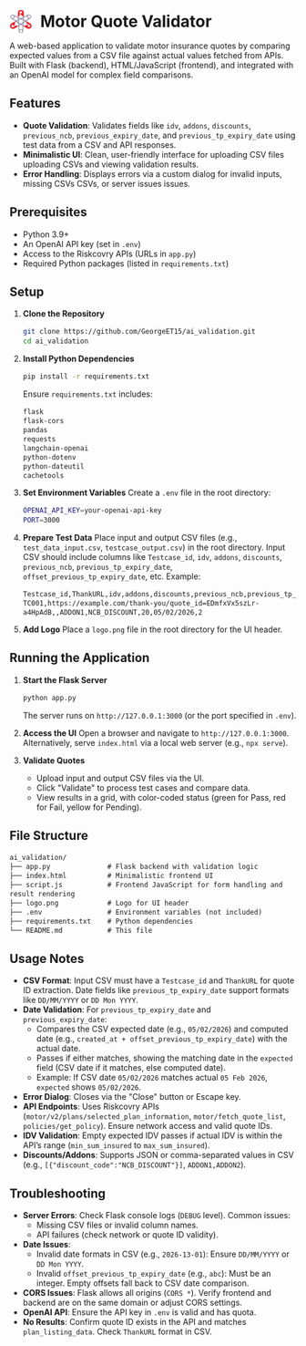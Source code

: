 <p align="left">
  <img src="logo_with_bg.png" alt="Logo" width="40" style="vertical-align:middle; margin-right:10px"/>
  <span style="font-size:2em; vertical-align:middle;"><strong>Motor Quote Validator</strong></span>
</p>

A web-based application to validate motor insurance quotes by comparing expected values from a CSV file against actual values fetched from APIs. Built with Flask (backend), HTML/JavaScript (frontend), and integrated with an OpenAI model for complex field comparisons.

## Features

- **Quote Validation**: Validates fields like `idv`, `addons`, `discounts`, `previous_ncb`, `previous_expiry_date`, and `previous_tp_expiry_date` using test data from a CSV and API responses.
- **Minimalistic UI**: Clean, user-friendly interface for uploading CSV files uploading CSVs and viewing validation results.
- **Error Handling**: Displays errors via a custom dialog for invalid inputs, missing CSVs CSVs, or server issues issues.

## Prerequisites

- Python 3.9+
- An OpenAI API key (set in `.env`)
- Access to the Riskcovry APIs (URLs in `app.py`)
- Required Python packages (listed in `requirements.txt`)

## Setup

1. **Clone the Repository**

   ```bash
   git clone https://github.com/GeorgeET15/ai_validation.git
   cd ai_validation
   ```

2. **Install Python Dependencies**

   ```bash
   pip install -r requirements.txt
   ```

   Ensure `requirements.txt` includes:

   ```
   flask
   flask-cors
   pandas
   requests
   langchain-openai
   python-dotenv
   python-dateutil
   cachetools
   ```

3. **Set Environment Variables**
   Create a `.env` file in the root directory:

   ```bash
   OPENAI_API_KEY=your-openai-api-key
   PORT=3000
   ```

4. **Prepare Test Data**
   Place input and output CSV files (e.g., `test_data_input.csv`, `testcase_output.csv`) in the root directory. Input CSV should include columns like `Testcase_id`, `idv`, `addons`, `discounts`, `previous_ncb`, `previous_tp_expiry_date`, `offset_previous_tp_expiry_date`, etc. Example:

   ```csv
   Testcase_id,ThankURL,idv,addons,discounts,previous_ncb,previous_tp_expiry_date,offset_previous_tp_expiry_date
   TC001,https://example.com/thank-you/quote_id=EDmfxVx5szLr-a4HpAdB,,ADDON1,NCB_DISCOUNT,20,05/02/2026,2
   ```

5. **Add Logo**
   Place a `logo.png` file in the root directory for the UI header.

## Running the Application

1. **Start the Flask Server**

   ```bash
   python app.py
   ```

   The server runs on `http://127.0.0.1:3000` (or the port specified in `.env`).

2. **Access the UI**
   Open a browser and navigate to `http://127.0.0.1:3000`. Alternatively, serve `index.html` via a local web server (e.g., `npx serve`).

3. **Validate Quotes**
   - Upload input and output CSV files via the UI.
   - Click "Validate" to process test cases and compare data.
   - View results in a grid, with color-coded status (green for Pass, red for Fail, yellow for Pending).

## File Structure

```
ai_validation/
├── app.py              # Flask backend with validation logic
├── index.html          # Minimalistic frontend UI
├── script.js           # Frontend JavaScript for form handling and result rendering
├── logo.png            # Logo for UI header
├── .env                # Environment variables (not included)
├── requirements.txt    # Python dependencies
└── README.md           # This file
```

## Usage Notes

- **CSV Format**: Input CSV must have a `Testcase_id` and `ThankURL` for quote ID extraction. Date fields like `previous_tp_expiry_date` support formats like `DD/MM/YYYY` or `DD Mon YYYY`.
- **Date Validation**: For `previous_tp_expiry_date` and `previous_expiry_date`:
  - Compares the CSV expected date (e.g., `05/02/2026`) and computed date (e.g., `created_at + offset_previous_tp_expiry_date`) with the actual date.
  - Passes if either matches, showing the matching date in the `expected` field (CSV date if it matches, else computed date).
  - Example: If CSV date `05/02/2026` matches actual `05 Feb 2026`, `expected` shows `05/02/2026`.
- **Error Dialog**: Closes via the "Close" button or Escape key.
- **API Endpoints**: Uses Riskcovry APIs (`motor/v2/plans/selected_plan_information`, `motor/fetch_quote_list`, `policies/get_policy`). Ensure network access and valid quote IDs.
- **IDV Validation**: Empty expected IDV passes if actual IDV is within the API’s range (`min_sum_insured` to `max_sum_insured`).
- **Discounts/Addons**: Supports JSON or comma-separated values in CSV (e.g., `[{"discount_code":"NCB_DISCOUNT"}]`, `ADDON1,ADDON2`).

## Troubleshooting

- **Server Errors**: Check Flask console logs (`DEBUG` level). Common issues:
  - Missing CSV files or invalid column names.
  - API failures (check network or quote ID validity).
- **Date Issues**:
  - Invalid date formats in CSV (e.g., `2026-13-01`): Ensure `DD/MM/YYYY` or `DD Mon YYYY`.
  - Invalid `offset_previous_tp_expiry_date` (e.g., `abc`): Must be an integer. Empty offsets fall back to CSV date comparison.
- **CORS Issues**: Flask allows all origins (`CORS *`). Verify frontend and backend are on the same domain or adjust CORS settings.
- **OpenAI API**: Ensure the API key in `.env` is valid and has quota.
- **No Results**: Confirm quote ID exists in the API and matches `plan_listing_data`. Check `ThankURL` format in CSV.
